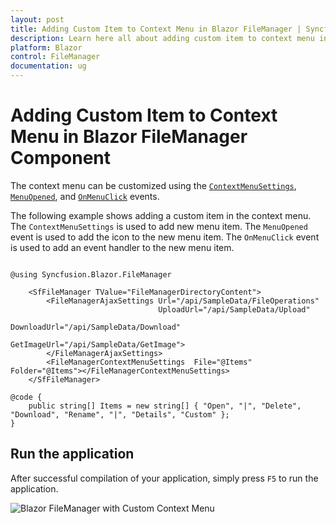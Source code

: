 ```yaml
---
layout: post
title: Adding Custom Item to Context Menu in Blazor FileManager | Syncfusion
description: Learn here all about adding custom item to context menu in Syncfusion Blazor FileManager component and more.
platform: Blazor
control: FileManager
documentation: ug
---
```


# Adding Custom Item to Context Menu in Blazor FileManager Component

The context menu can be customized using the [`ContextMenuSettings`](https://help.syncfusion.com/cr/blazor/Syncfusion.Blazor.FileManager.FileManagerContextMenuSettings.html), [`MenuOpened`](https://help.syncfusion.com/cr/blazor/Syncfusion.Blazor.FileManager.FileManagerEvents-1.html#Syncfusion_Blazor_FileManager_FileManagerEvents_1_MenuOpened), and [`OnMenuClick`](https://help.syncfusion.com/cr/blazor/Syncfusion.Blazor.FileManager.FileManagerEvents-1.html#Syncfusion_Blazor_FileManager_FileManagerEvents_1_OnMenuClick) events.

The following example shows adding a custom item in the context menu. The `ContextMenuSettings` is used to add new menu item. The `MenuOpened` event is used to add the icon to the new menu item. The `OnMenuClick` event is used to add an event handler to the new menu item.

```cshtml

@using Syncfusion.Blazor.FileManager

    <SfFileManager TValue="FileManagerDirectoryContent">
        <FileManagerAjaxSettings Url="/api/SampleData/FileOperations"
                                 UploadUrl="/api/SampleData/Upload"
                                 DownloadUrl="/api/SampleData/Download"
                                 GetImageUrl="/api/SampleData/GetImage">
        </FileManagerAjaxSettings>
        <FileManagerContextMenuSettings  File="@Items" Folder="@Items"></FileManagerContextMenuSettings>
    </SfFileManager>

@code {
    public string[] Items = new string[] { "Open", "|", "Delete", "Download", "Rename", "|", "Details", "Custom" };
}

```

## Run the application

After successful compilation of your application, simply press `F5` to run the application.



![Blazor FileManager with Custom Context Menu](../images/blazor-filemanager-custom-context-menu.png)